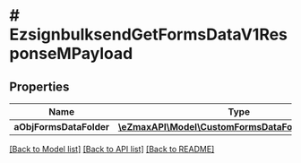 # # EzsignbulksendGetFormsDataV1ResponseMPayload

## Properties

Name | Type | Description | Notes
------------ | ------------- | ------------- | -------------
**aObjFormsDataFolder** | [**\eZmaxAPI\Model\CustomFormsDataFolderResponse[]**](CustomFormsDataFolderResponse.md) |  |

[[Back to Model list]](../../README.md#models) [[Back to API list]](../../README.md#endpoints) [[Back to README]](../../README.md)
